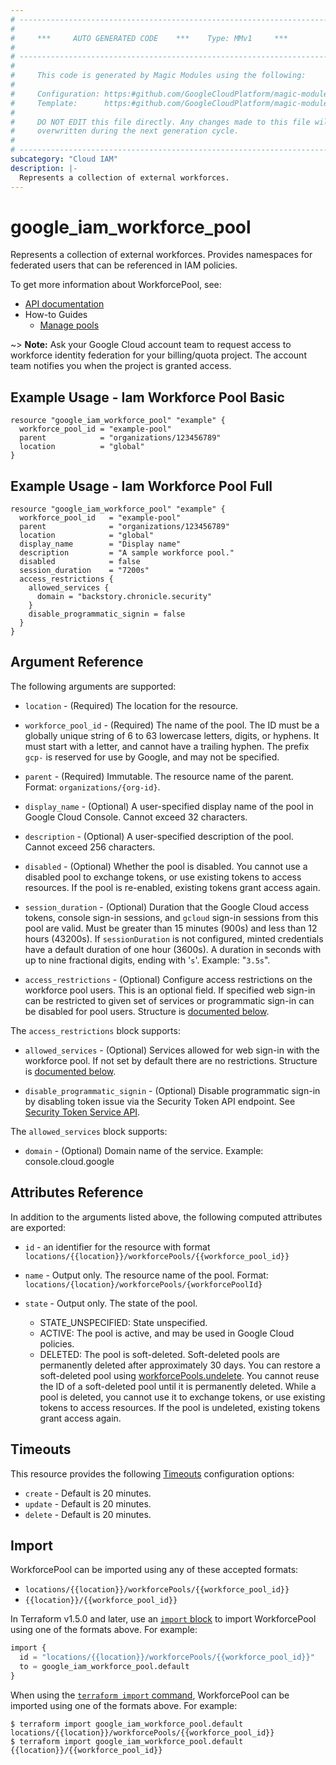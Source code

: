 ```yaml
---
# ----------------------------------------------------------------------------
#
#     ***     AUTO GENERATED CODE    ***    Type: MMv1     ***
#
# ----------------------------------------------------------------------------
#
#     This code is generated by Magic Modules using the following:
#
#     Configuration: https:#github.com/GoogleCloudPlatform/magic-modules/tree/main/mmv1/products/iamworkforcepool/WorkforcePool.yaml
#     Template:      https:#github.com/GoogleCloudPlatform/magic-modules/tree/main/mmv1/templates/terraform/resource.html.markdown.tmpl
#
#     DO NOT EDIT this file directly. Any changes made to this file will be
#     overwritten during the next generation cycle.
#
# ----------------------------------------------------------------------------
subcategory: "Cloud IAM"
description: |-
  Represents a collection of external workforces.
---
```


# google_iam_workforce_pool

Represents a collection of external workforces. Provides namespaces for
federated users that can be referenced in IAM policies.


To get more information about WorkforcePool, see:

* [API documentation](https://cloud.google.com/iam/docs/reference/rest/v1/locations.workforcePools)
* How-to Guides
    * [Manage pools](https://cloud.google.com/iam/docs/manage-workforce-identity-pools-providers#manage_pools)

~> **Note:** Ask your Google Cloud account team to request access to workforce identity federation for
your billing/quota project. The account team notifies you when the project is granted access.

## Example Usage - Iam Workforce Pool Basic


```hcl
resource "google_iam_workforce_pool" "example" {
  workforce_pool_id = "example-pool"
  parent            = "organizations/123456789"
  location          = "global"
}
```
## Example Usage - Iam Workforce Pool Full


```hcl
resource "google_iam_workforce_pool" "example" {
  workforce_pool_id   = "example-pool"
  parent              = "organizations/123456789"
  location            = "global"
  display_name        = "Display name"
  description         = "A sample workforce pool."
  disabled            = false
  session_duration    = "7200s"
  access_restrictions {
    allowed_services {
      domain = "backstory.chronicle.security"
    }
    disable_programmatic_signin = false
  }
}
```

## Argument Reference

The following arguments are supported:


* `location` -
  (Required)
  The location for the resource.

* `workforce_pool_id` -
  (Required)
  The name of the pool. The ID must be a globally unique string of 6 to 63 lowercase letters,
  digits, or hyphens. It must start with a letter, and cannot have a trailing hyphen.
  The prefix `gcp-` is reserved for use by Google, and may not be specified.

* `parent` -
  (Required)
  Immutable. The resource name of the parent. Format: `organizations/{org-id}`.


* `display_name` -
  (Optional)
  A user-specified display name of the pool in Google Cloud Console. Cannot exceed 32 characters.

* `description` -
  (Optional)
  A user-specified description of the pool. Cannot exceed 256 characters.

* `disabled` -
  (Optional)
  Whether the pool is disabled. You cannot use a disabled pool to exchange tokens,
  or use existing tokens to access resources. If the pool is re-enabled, existing tokens grant access again.

* `session_duration` -
  (Optional)
  Duration that the Google Cloud access tokens, console sign-in sessions,
  and `gcloud` sign-in sessions from this pool are valid.
  Must be greater than 15 minutes (900s) and less than 12 hours (43200s).
  If `sessionDuration` is not configured, minted credentials have a default duration of one hour (3600s).
  A duration in seconds with up to nine fractional digits, ending with '`s`'. Example: "`3.5s`".

* `access_restrictions` -
  (Optional)
  Configure access restrictions on the workforce pool users. This is an optional field. If specified web
  sign-in can be restricted to given set of services or programmatic sign-in can be disabled for pool users.
  Structure is [documented below](#nested_access_restrictions).



<a name="nested_access_restrictions"></a>The `access_restrictions` block supports:

* `allowed_services` -
  (Optional)
  Services allowed for web sign-in with the workforce pool.
  If not set by default there are no restrictions.
  Structure is [documented below](#nested_access_restrictions_allowed_services).

* `disable_programmatic_signin` -
  (Optional)
  Disable programmatic sign-in by disabling token issue via the Security Token API endpoint.
  See [Security Token Service API](https://cloud.google.com/iam/docs/reference/sts/rest).


<a name="nested_access_restrictions_allowed_services"></a>The `allowed_services` block supports:

* `domain` -
  (Optional)
  Domain name of the service.
  Example: console.cloud.google

## Attributes Reference

In addition to the arguments listed above, the following computed attributes are exported:

* `id` - an identifier for the resource with format `locations/{{location}}/workforcePools/{{workforce_pool_id}}`

* `name` -
  Output only. The resource name of the pool.
  Format: `locations/{location}/workforcePools/{workforcePoolId}`

* `state` -
  Output only. The state of the pool.
   * STATE_UNSPECIFIED: State unspecified.
   * ACTIVE: The pool is active, and may be used in Google Cloud policies.
   * DELETED: The pool is soft-deleted. Soft-deleted pools are permanently deleted
     after approximately 30 days. You can restore a soft-deleted pool using
     [workforcePools.undelete](https://cloud.google.com/iam/docs/reference/rest/v1/locations.workforcePools/undelete#google.iam.admin.v1.WorkforcePools.UndeleteWorkforcePool).
     You cannot reuse the ID of a soft-deleted pool until it is permanently deleted.
     While a pool is deleted, you cannot use it to exchange tokens, or use
     existing tokens to access resources. If the pool is undeleted, existing
     tokens grant access again.


## Timeouts

This resource provides the following
[Timeouts](https://developer.hashicorp.com/terraform/plugin/sdkv2/resources/retries-and-customizable-timeouts) configuration options:

- `create` - Default is 20 minutes.
- `update` - Default is 20 minutes.
- `delete` - Default is 20 minutes.

## Import


WorkforcePool can be imported using any of these accepted formats:

* `locations/{{location}}/workforcePools/{{workforce_pool_id}}`
* `{{location}}/{{workforce_pool_id}}`


In Terraform v1.5.0 and later, use an [`import` block](https://developer.hashicorp.com/terraform/language/import) to import WorkforcePool using one of the formats above. For example:

```tf
import {
  id = "locations/{{location}}/workforcePools/{{workforce_pool_id}}"
  to = google_iam_workforce_pool.default
}
```

When using the [`terraform import` command](https://developer.hashicorp.com/terraform/cli/commands/import), WorkforcePool can be imported using one of the formats above. For example:

```
$ terraform import google_iam_workforce_pool.default locations/{{location}}/workforcePools/{{workforce_pool_id}}
$ terraform import google_iam_workforce_pool.default {{location}}/{{workforce_pool_id}}
```
